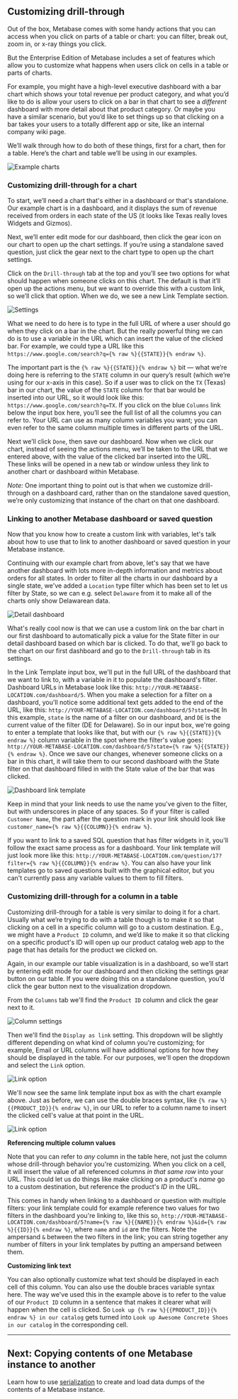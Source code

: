 ## Customizing drill-through

Out of the box, Metabase comes with some handy actions that you can access when you click on parts of a table or chart: you can filter, break out, zoom in, or x-ray things you click.

But the Enterprise Edition of Metabase includes a set of features which allow you to customize what happens when users click on cells in a table or parts of charts.

For example, you might have a high-level executive dashboard with a bar chart which shows your total revenue per product category, and what you’d like to do is allow your users to click on a bar in that chart to see a *different* dashboard with more detail about that product category. Or maybe you have a similar scenario, but you’d like to set things up so that clicking on a bar takes your users to a totally different app or site, like an internal company wiki page.

We’ll walk through how to do both of these things, first for a chart, then for a table. Here’s the chart and table we’ll be using in our examples.

![Example charts](./images/customizing-drill-through/example-charts.png)

### Customizing drill-through for a chart
To start, we’ll need a chart that's either in a dashboard or that's standalone. Our example chart is in a dashboard, and it displays the sum of revenue received from orders in each state of the US (it looks like Texas really loves Widgets and Gizmos).

Next, we’ll enter edit mode for our dashboard, then click the gear icon on our chart to open up the chart settings. If you’re using a standalone saved question, just click the gear next to the chart type to open up the chart settings.

Click on the `Drill-through` tab at the top and you’ll see two options for what should happen when someone clicks on this chart. The default is that it’ll open up the actions menu, but we want to override this with a custom link, so we’ll click that option. When we do, we see a new Link Template section.

![Settings](./images/customizing-drill-through/chart-link-template.png)

What we need to do here is to type in the full URL of where a user should go when they click on a bar in the chart. But the really powerful thing we can do is to use a variable in the URL which can insert the value of the clicked bar. For example, we could type a URL like this `https://www.google.com/search?q={% raw %}{{STATE}}{% endraw %}`.

The important part is the `{% raw %}{{STATE}}{% endraw %}` bit — what we’re doing here is referring to the `STATE` column in our query’s result (which we’re using for our x-axis in this case). So if a user was to click on the `TX` (Texas) bar in our chart, the value of the `STATE` column for that bar would be inserted into our URL, so it would look like this: `https://www.google.com/search?q=TX`. If you click on the blue `Columns` link below the input box here, you’ll see the full list of all the columns you can refer to. Your URL can use as many column variables you want; you can even refer to the same column multiple times in different parts of the URL.

Next we’ll click `Done`, then save our dashboard. Now when we click our chart, instead of seeing the actions menu, we’ll be taken to the URL that we entered above, with the value of the clicked bar inserted into the URL. These links will be opened in a new tab or window unless they link to another chart or dashboard within Metabase.

*Note:* One important thing to point out is that when we customize drill-through on a dashboard card, rather than on the standalone saved question, we’re only customizing that instance of the chart on that one dashboard.

### Linking to another Metabase dashboard or saved question

Now that you know how to create a custom link with variables, let's talk about how to use that to link to another dashboard or saved question in your Metabase instance.

Continuing with our example chart from above, let's say that we have another dashboard with lots more in-depth information and metrics about orders for all states. In order to filter all the charts in our dashboard by a single state, we've added a `Location` type filter which has been set to let us filter by State, so we can e.g. select `Delaware` from it to make all of the charts only show Delawarean data.

![Detail dashboard](./images/customizing-drill-through/detail-dashboard.png)

What's really cool now is that we can use a custom link on the bar chart in our first dashboard to automatically pick a value for the State filter in our detail dashboard based on which bar is clicked. To do that, we'll go back to the chart on our first dashboard and go to the `Drill-through` tab in its settings.

In the Link Template input box, we'll put in the full URL of the dashboard that we want to link to, with a variable in it to populate the dashboard's filter. Dashboard URLs in Metabase look like this: `http://YOUR-METABASE-LOCATION.com/dashboard/5`. When you make a selection for a filter on a dashboard, you'll notice some additional text gets added to the end of the URL, like this: `http://YOUR-METABASE-LOCATION.com/dashboard/5?state=DE` In this example, `state` is the name of a filter on our dashboard, and `DE` is the current value of the filter (DE for Delaware). So in our input box, we're going to enter a template that looks like that, but with our `{% raw %}{{STATE}}{% endraw %}` column variable in the spot where the filter's value goes: `http://YOUR-METABASE-LOCATION.com/dashboard/5?state={% raw %}{{STATE}}{% endraw %}`. Once we save our changes, whenever someone clicks on a bar in this chart, it will take them to our second dashboard with the State filter on that dashboard filled in with the State value of the bar that was clicked.

![Dashboard link template](./images/customizing-drill-through/dashboard-link-template.png)

Keep in mind that your link needs to use the name you've given to the filter, but with underscores in place of any spaces. So if your filter is called `Customer Name`, the part after the question mark in your link should look like `customer_name={% raw %}{{COLUMN}}{% endraw %}`.

If you want to link to a saved SQL question that has filter widgets in it, you'll follow the exact same process as for a dashboard. Your link template will just look more like this: `http://YOUR-METABASE-LOCATION.com/question/17?filter={% raw %}{{COLUMN}}{% endraw %}`. You can also have your link templates go to saved questions built with the graphical editor, but you can't currently pass any variable values to them to fill filters.


### Customizing drill-through for a column in a table

Customizing drill-through for a table is very similar to doing it for a chart. Usually what we’re trying to do with a table though is to make it so that clicking on a cell in a specific column will go to a custom destination. E.g., we might have a `Product ID` column, and we’d like to make it so that clicking on a specific product's ID will open up our product catalog web app to the page that has details for the product we clicked on.

Again, in our example our table visualization is in a dashboard, so we’ll start by entering edit mode for our dashboard and then clicking the settings gear button on our table. If you were doing this on a standalone question, you’d click the gear button next to the visualization dropdown.

From the `Columns` tab we'll find the `Product ID` column and click the gear next to it.

![Column settings](./images/customizing-drill-through/column-settings.png)

Then we'll find the `Display as link` setting. This dropdown will be slightly different depending on what kind of column you're customizing; for example, Email or URL columns will have additional options for how they should be displayed in the table. For our purposes, we'll open the dropdown and select the `Link` option.

![Link option](./images/customizing-drill-through/link-option.png)

We'll now see the same link template input box as with the chart example above. Just as before, we can use the double braces syntax, like `{% raw %}{{PRODUCT_ID}}{% endraw %}`, in our URL to refer to a column name to insert the clicked cell's value at that point in the URL.

![Link option](./images/customizing-drill-through/table-options-filled.png)

**Referencing multiple column values**

Note that you can refer to *any* column in the table here, not just the column whose drill-through behavior you're customizing. When you click on a cell, it will insert the value of all referenced columns *in that same row* into your URL. This could let us do things like make clicking on a product's *name* go to a custom destination, but reference the product's *ID* in the URL.

This comes in handy when linking to a dashboard or question with multiple filters: your link template could for example reference two values for two filters in the dashboard you're linking to, like this so, `http://YOUR-METABASE-LOCATION.com/dashboard/5?name={% raw %}{{NAME}}{% endraw %}&id={% raw %}{{ID}}{% endraw %}`, where `name` and `id` are the filters. Note the ampersand `&` between the two filters in the link; you can string together any number of filters in your link templates by putting an ampersand between them.

**Customizing link text**

You can also optionally customize what text should be displayed in each cell of this column. You can also use the double braces variable syntax here. The way we've used this in the example above is to refer to the value of our `Product ID` column in a sentence that makes it clearer what will happen when the cell is clicked. So `Look up {% raw %}{{PRODUCT_ID}}{% endraw %} in our catalog` gets turned into `Look up Awesome Concrete Shoes in our catalog` in the corresponding cell.

---

## Next: Copying contents of one Metabase instance to another
Learn how to use [serialization](serialization.md) to create and load data dumps of the contents of a Metabase instance.
